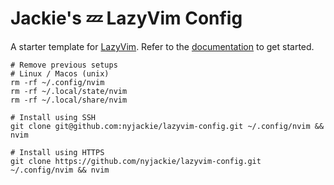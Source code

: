 # Jackie's 💤 LazyVim Config

A starter template for [LazyVim](https://github.com/LazyVim/LazyVim).
Refer to the [documentation](https://lazyvim.github.io/installation) to get started.

```
# Remove previous setups
# Linux / Macos (unix)
rm -rf ~/.config/nvim
rm -rf ~/.local/state/nvim
rm -rf ~/.local/share/nvim

# Install using SSH
git clone git@github.com:nyjackie/lazyvim-config.git ~/.config/nvim && nvim

# Install using HTTPS
git clone https://github.com/nyjackie/lazyvim-config.git ~/.config/nvim && nvim

```
